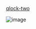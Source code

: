 [qlock-two](https://qlocktwo.com/en-au/earth/135/deep-black)

![image](https://github.com/user-attachments/assets/282f5f42-2613-4f00-a8ab-477640832f55)
